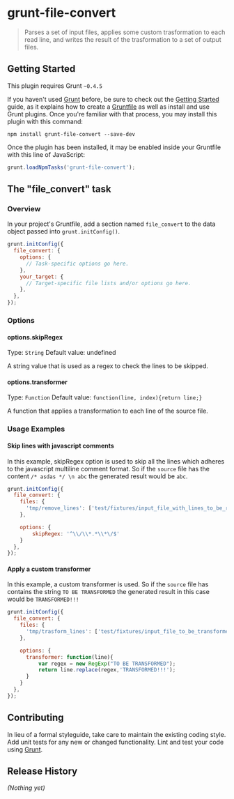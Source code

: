 # grunt-file-convert

> Parses a set of input files, applies some custom trasformation to each read line, and writes the result of the trasformation to a set of output files.

## Getting Started
This plugin requires Grunt `~0.4.5`

If you haven't used [Grunt](http://gruntjs.com/) before, be sure to check out the [Getting Started](http://gruntjs.com/getting-started) guide, as it explains how to create a [Gruntfile](http://gruntjs.com/sample-gruntfile) as well as install and use Grunt plugins. Once you're familiar with that process, you may install this plugin with this command:

```shell
npm install grunt-file-convert --save-dev
```

Once the plugin has been installed, it may be enabled inside your Gruntfile with this line of JavaScript:

```js
grunt.loadNpmTasks('grunt-file-convert');
```

## The "file_convert" task

### Overview
In your project's Gruntfile, add a section named `file_convert` to the data object passed into `grunt.initConfig()`.

```js
grunt.initConfig({
  file_convert: {
    options: {
      // Task-specific options go here.
    },
    your_target: {
      // Target-specific file lists and/or options go here.
    },
  },
});
```

### Options

#### options.skipRegex
Type: `String`
Default value: undefined

A string value that is used as a regex to check the lines to be skipped.

#### options.transformer
Type: `Function`
Default value: `function(line, index){return line;}`

A function that applies a transformation to each line of the source file.  

### Usage Examples

#### Skip lines with javascript comments
In this example, skipRegex option is used to skip all the lines which adheres to the javascript multiline comment format. So if the `source` file has the content `/* asdas */ \n abc` the generated result would be `abc`.

```js
grunt.initConfig({
  file_convert: {
    files: {
      'tmp/remove_lines': ['test/fixtures/input_file_with_lines_to_be_removed']
    },

    options: {
        skipRegex: '^\\/\\*.*\\*\/$'
    }
  },
});
```

#### Apply a custom transformer
In this example, a custom transformer is used. So if the `source` file has contains the string `TO BE TRANSFORMED` the generated result in this case would be `TRANSFORMED!!!`

```js
grunt.initConfig({
  file_convert: {
    files: {
      'tmp/trasform_lines': ['test/fixtures/input_file_to_be_transformed']
    },

    options: {
      transformer: function(line){
          var regex = new RegExp("TO BE TRANSFORMED");
          return line.replace(regex,'TRANSFORMED!!!');
      }
    }
  },
});
```

## Contributing
In lieu of a formal styleguide, take care to maintain the existing coding style. Add unit tests for any new or changed functionality. Lint and test your code using [Grunt](http://gruntjs.com/).

## Release History
_(Nothing yet)_
